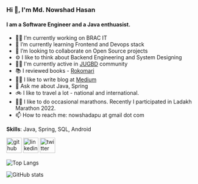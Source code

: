 ### Hi 👋, I'm Md. Nowshad Hasan
#### I am a Software Engineer and a Java enthuasist. 

- 👨‍💻 I’m currently working on BRAC IT 
- 🌱 I’m currently learning Frontend and Devops stack 
- 👯 I’m looking to collaborate on Open Source projects 
- ⚙️ I like to think about Backend Engineering and System Designing
- 🙌🏽 I'm currently active in [JUGBD](https://www.facebook.com/groups/jugbd) community
- 📚 I reviewed books - [Rokomari](https://www.rokomari.com/book/129165/java-programming)
- ✍🏽 I like to write blog at [Medium](https://medium.com/@nowshadapu)
- 💬 Ask me about Java, Spring 
- 🚲 I like to travel a lot - national and international.
- 🏃🏽 I like to do occasional marathons. Recently I participated in Ladakh Marathon 2022.
- 📫 How to reach me: nowshadapu at gmail dot com 

**Skills**: Java, Spring, SQL, Android

[<img src='https://cdn.jsdelivr.net/npm/simple-icons@3.0.1/icons/github.svg' alt='github' height='40'>](https://github.com/nowshad-hasan)  [<img src='https://cdn.jsdelivr.net/npm/simple-icons@3.0.1/icons/linkedin.svg' alt='linkedin' height='40'>](https://www.linkedin.com/in/md-nowshad-hasan//)  [<img src='https://cdn.jsdelivr.net/npm/simple-icons@3.0.1/icons/twitter.svg' alt='twitter' height='40'>](https://twitter.com/nowshadapu)  

![Top Langs](https://github-readme-stats.vercel.app/api/top-langs/?username=nowshad-hasan)

![GitHub stats](https://github-readme-stats.vercel.app/api?username=nowshad-hasan&show_icons=true)  
